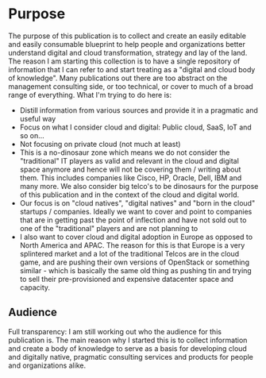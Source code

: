 # Purpose

The purpose of this publication is to collect and create an easily editable and easily consumable blueprint to help people and organizations better understand digital and cloud transformation, strategy and lay of the land. The reason I am starting this collection is to have a single repository of information that I can refer to and start treating as a "digital and cloud body of knowledge". Many publications out there are too abstract on the management consulting side, or too technical, or cover to much of a broad range of everything. What I'm trying to do here is:
- Distill information from various sources and provide it in a pragmatic and useful way
- Focus on what I consider cloud and digital: Public cloud, SaaS, IoT and so on...
- Not focusing on private cloud (not much at least)
- This is a no-dinosaur zone which means we do not consider the "traditional" IT players as valid and relevant in the cloud and digital space anymore and hence will not be covering them / writing about them. This includes companies like Cisco, HP, Oracle, Dell, IBM and many more. We also consider big telco's to be dinosaurs for the purpose of this publication and in the context of the cloud and digital world.
- Our focus is on "cloud natives", "digital natives" and "born in the cloud" startups / companies. Ideally we want to cover and point to companies that are in getting past the point of inflection and have not sold out to one of the "traditional" players and are not planning to
- I also want to cover cloud and digital adoption in Europe as opposed to North America and APAC. The reason for this is that Europe is a very splintered market and a lot of the traditional Telcos are in the cloud game, and are pushing their own versions of OpenStack or something similar - which is basically the same old thing as pushing tin and trying to sell their pre-provisioned and expensive datacenter space and capacity.

## Audience
Full transparency: I am still working out who the audience for this publication is. The main reason why I started this is to collect information and create a body of knowledge to serve as a basis for developing cloud and digitally native, pragmatic consulting services and products for people and organizations alike. 
